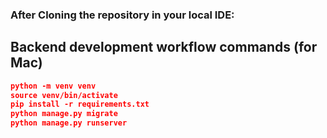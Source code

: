 
### After Cloning the repository in your local IDE:

## Backend development workflow commands (for Mac)

```json
python -m venv venv
source venv/bin/activate
pip install -r requirements.txt
python manage.py migrate
python manage.py runserver
```
